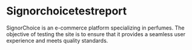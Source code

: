 # Signorchoicetestreport
SignorChoice is an e-commerce platform specializing in perfumes. The objective of testing the site is to ensure that it provides a seamless user experience and meets quality standards.
